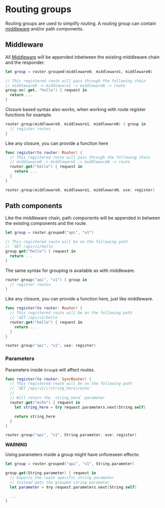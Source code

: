 # Routing groups

Routing groups are used to simplify routing. A routing group can contain [middleware](../http/middleware.md) and/or path components.

## Middleware

All [Middleware](../http/middleware.md) will be appended inbetween the existing middleware chain and the responder.

```swift
let group = router.grouped(middleware0, middleware1, middlewareN)

// This registered route will pass through the following chain
// middleware0 -> middleware1 -> middlewareN -> route
group.on(.get, "hello") { request in
  return ...
}
```

Closure based syntax also works, when working with route register functions for example.

```swift
router.group(middleware0, middleware1, middlewareN) { group in
  // register routes
}
```

Like any closure, you can provide a function here

```swift
func register(to router: Router) {
  // This registered route will pass through the following chain
  // middleware0 -> middleware1 -> middlewareN -> route
  router.get("hello") { request in
    return ...
  }
}

router.group(middleware0, middleware1, middlewareN, use: register)
```

## Path components

Like the middleware chain, path components will be appended in between the existing components and the route.

```swift
let group = router.grouped("api", "v1")

// This registered route will be on the following path
// `GET /api/v1/hello`
group.get("hello") { request in
  return ...
}
```

The same syntax for grouping is available as with middleware.

```swift
router.group("api", "v1") { group in
  // register routes
}
```

Like any closure, you can provide a function here, just like middleware.

```swift
func register(to router: Router) {
  // This registered route will be on the following path
  // `GET /api/v1/hello`
  router.get("hello") { request in
    return ...
  }
}

router.group("api", "v1", use: register)
```

### Parameters

Parameters inside `Group`s will affect routes.

```swift
func register(to router: SyncRouter) {
  // This registered route will be on the following path
  // `GET /api/v1/\(string_here)/echo`
  //
  // Will return the `string_here` parameter
  router.get("echo") { request in
    let string_here = try request.parameters.next(String.self)

    return string_here
  }
}

router.group("api", "v1", String.parameter, use: register)
```

**WARNING**

Using parameters inside a group might have unforeseen effects:

```swift
let group = router.grouped("api", "v1", String.parameter)

group.get(String.parameter) { request in
  // Expects the route specific string parameter
  // Instead gets the grouped string parameter
  let parameter = try request.parameters.next(String.self)

  ...
}
```
